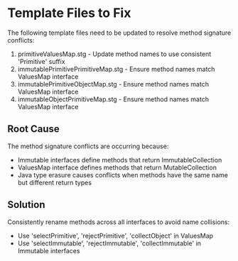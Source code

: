 # Template Files to Fix
The following template files need to be updated to resolve method signature conflicts:

1. primitiveValuesMap.stg - Update method names to use consistent 'Primitive' suffix
2. immutablePrimitivePrimitiveMap.stg - Ensure method names match ValuesMap interface
3. immutablePrimitiveObjectMap.stg - Ensure method names match ValuesMap interface
4. immutableObjectPrimitiveMap.stg - Ensure method names match ValuesMap interface

## Root Cause
The method signature conflicts are occurring because:

- Immutable interfaces define methods that return ImmutableCollection
- ValuesMap interface defines methods that return MutableCollection
- Java type erasure causes conflicts when methods have the same name but different return types

## Solution
Consistently rename methods across all interfaces to avoid name collisions:

- Use 'selectPrimitive', 'rejectPrimitive', 'collectObject' in ValuesMap
- Use 'selectImmutable', 'rejectImmutable', 'collectImmutable' in Immutable interfaces
